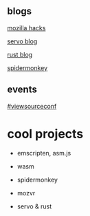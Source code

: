 ## blogs

[mozilla hacks](https://hacks.mozilla.org/)

[servo blog](https://blog.servo.org/)

[rust blog](https://blog.rust-lang.org/)

[spidermonkey](https://blog.mozilla.org/javascript/)


## events

[#viewsourceconf](https://viewsourceconf.org/berlin-2016/)


# cool projects

- emscripten, asm.js

- wasm

- spidermonkey

- mozvr

- servo & rust

